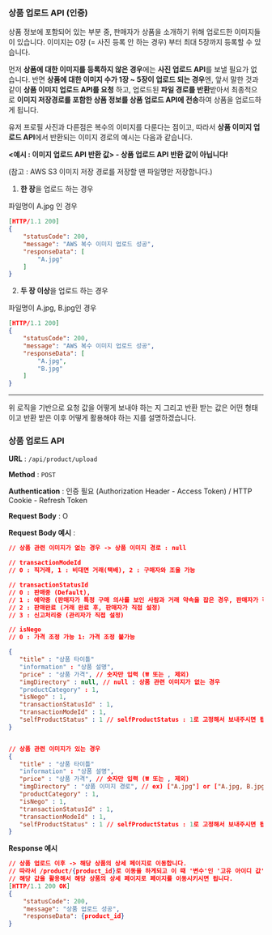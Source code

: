 ### 상품 업로드 API  (인증)

상품 정보에 포함되어 있는 부분 중, 판매자가 상품을 소개하기 위해 업로드한 이미지들이 있습니다. 이미지는 0장 (= 사진 등록 안 하는 경우) 부터 최대 5장까지 등록할 수 있습니다. 

먼저 **상품에 대한 이미지를 등록하지 않은 경우**에는 **사진 업로드 API**를 보낼 필요가 없습니다. 반면 **상품에 대한 이미지 수가 1장 ~ 5장이 업로드 되는 경우**엔, 앞서 말한 것과 같이 **상품 이미지 업로드 API를 요청** 하고, 업로드된 **파일 경로를 반환**받아서 최종적으로 **이미지 저장경로를 포함한 상품 정보를 상품 업로드 API에 전송**하여 상품을 업로드하게 됩니다.

유저 프로필 사진과 다른점은 복수의 이미지를 다룬다는 점이고, 따라서 **상품 이미지 업로드 API**에서 반환되는 이미지 경로의 예시는 다음과 같습니다.

**<예시 : 이미지 업로드 API 반환 값> - 상품 업로드 API 반환 값이 아닙니다!** 

(참고 : AWS S3 이미지 저장 경로를 저장할 땐 파일명만 저장합니다.)

1) **한 장**을 업로드 하는 경우

파일명이 A.jpg 인 경우 

```json
[HTTP/1.1 200]
{
    "statusCode": 200,
    "message": "AWS 복수 이미지 업로드 성공",
    "responseData": [
        "A.jpg"
    ]
}
```

2) **두 장 이상**을 업로드 하는 경우

파일명이 A.jpg, B.jpg인 경우 

```json
[HTTP/1.1 200]
{
    "statusCode": 200,
    "message": "AWS 복수 이미지 업로드 성공",
    "responseData": [
        "A.jpg",
        "B.jpg"
    ]
}
```

___

위 로직을 기반으로 요청 값을 어떻게 보내야 하는 지 그리고 반환 받는 값은 어떤 형태이고 반환 받은 이후 어떻게 활용해야 하는 지를 설명하겠습니다.

### 상품 업로드  API  

**URL** : `/api/product/upload` 

**Method** : `POST`

**Authentication** : 인증 필요 (Authorization Header - Access Token) / HTTP Cookie - Refresh Token

**Request Body** :  O

**Request Body 예시** :

```json
// 상품 관련 이미지가 없는 경우 -> 상품 이미지 경로 : null

// transactionModeId 
// 0 : 직거래, 1 : 비대면 거래(택배), 2 : 구매자와 조율 가능

// transactionStatusId 
// 0 : 판매중 (Default), 
// 1 : 예약중 (판매자가 특정 구매 의사를 보인 사람과 거래 약속을 잡은 경우, 판매자가 직접 설정),
// 2 : 판매완료 (거래 완료 후, 판매자가 직접 설정) 
// 3 : 신고처리중 (관리자가 직접 설정) 

// isNego 
// 0 : 가격 조정 가능 1: 가격 조정 불가능

{
   "title" : "상품 타이틀"
   "information" : "상품 설명",
   "price" : "상품 가격", // 숫자만 입력 (₩ 또는 , 제외)
   "imgDirectory" : null, // null : 상품 관련 이미지가 없는 경우
   "productCategory" : 1,
   "isNego" : 1,
   "transactionStatusId" : 1, 
   "transactionModeId" : 1,
   "selfProductStatus" : 1 // selfProductStatus : 1로 고정해서 보내주시면 됩니다.
}


// 상품 관련 이미지가 있는 경우 
{
   "title" : "상품 타이틀"
   "information" : "상품 설명",
   "price" : "상품 가격", // 숫자만 입력 (₩ 또는 , 제외)
   "imgDirectory" : "상품 이미지 경로", // ex) ["A.jpg"] or ["A.jpg, B.jpg"]
   "productCategory" : 1,
   "isNego" : 1,
   "transactionStatusId" : 1,
   "transactionModeId" : 1,
   "selfProductStatus" : 1 // selfProductStatus : 1로 고정해서 보내주시면 됩니다.
}
```

**Response 예시**

```json
// 상품 업로드 이후 -> 해당 상품의 상세 페이지로 이동합니다.
// 따라서 /product/{product_id}로 이동을 하게되고 이 때 '변수'인 '고유 아이디 값'을 반환합니다.
// 해당 값을 활용해서 해당 상품의 상세 페이지로 페이지를 이동시키시면 됩니다. 
[HTTP/1.1 200 OK]
{
    "statusCode": 200,
    "message": "상품 업로드 성공",
    "responseData": {product_id} 
}
```

